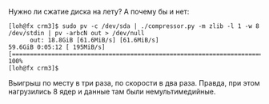 Нужно ли сжатие диска на лету? А почему бы и нет:

    [loh@fx crm3]$ sudo pv -c /dev/sda | ./compressor.py -m zlib -l 1 -w 8 /dev/stdin | pv -arbcN out > /dev/null
          out: 18.8GiB [61.6MiB/s] [61.6MiB/s]
    59.6GiB 0:05:12 [ 195MiB/s] [========================================================================================>] 100%
    [loh@fx crm3]$

Выигрыш по месту в три раза, по скорости в два раза. Правда, при этом
нагрузились 8 ядер и данные там были немультимедийные.